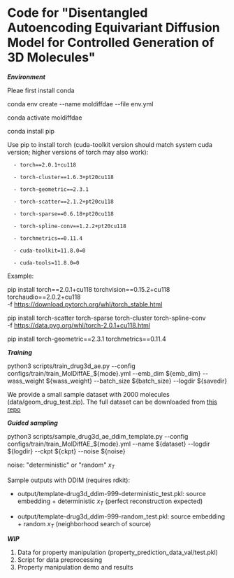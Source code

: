 Code for "Disentangled Autoencoding Equivariant Diffusion Model for Controlled Generation of 3D Molecules"
======

***Environment***

Pleae first install conda

conda env create --name moldiffdae --file env.yml

conda activate moldiffdae

conda install pip

Use pip to install torch (cuda-toolkit version should match system cuda version; higher versions of torch may also work):

      - torch==2.0.1+cu118
      
      - torch-cluster==1.6.3+pt20cu118
      
      - torch-geometric==2.3.1
      
      - torch-scatter==2.1.2+pt20cu118
      
      - torch-sparse==0.6.18+pt20cu118
      
      - torch-spline-conv==1.2.2+pt20cu118
      
      - torchmetrics==0.11.4
      
      - cuda-toolkit=11.8.0=0
      
      - cuda-tools=11.8.0=0

Example: 

pip install torch==2.0.1+cu118 torchvision==0.15.2+cu118 torchaudio==2.0.2+cu118 \
  -f https://download.pytorch.org/whl/torch_stable.html

pip install torch-scatter torch-sparse torch-cluster torch-spline-conv \
  -f https://data.pyg.org/whl/torch-2.0.1+cu118.html

pip install torch-geometric==2.3.1 torchmetrics==0.11.4

***Training***

python3 scripts/train_drug3d_ae.py --config configs/train/train_MolDiffAE_${mode}.yml --emb_dim ${emb_dim} --wass_weight ${wass_weight} --batch_size ${batch_size} --logdir ${savedir}

We provide a small sample dataset with 2000 molecules (data/geom_drug_test.zip). The full dataset can be downloaded from [this repo](https://github.com/pengxingang/MolDiff)

***Guided sampling***

python3 scripts/sample_drug3d_ae_ddim_template.py --config configs/train/train_MolDiffAE_${mode}.yml --name ${dataset} --logdir ${logdir} --ckpt ${ckpt}  --noise ${noise}

noise: "deterministic" or "random" $x_T$

Sample outputs with DDIM (requires rdkit):

- output/template-drug3d_ddim-999-deterministic_test.pkl: source embedding + deterministic $x_T$ (perfect reconstruction expected)

- output/template-drug3d_ddim-999-random_test.pkl: source embedding + random $x_T$ (neighborhood search of source) 

***WIP***

1. Data for property manipulation (property_prediction_data_val/test.pkl)
2. Script for data preprocessing
3. Property manipulation demo and results
